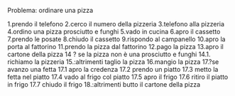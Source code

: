 Problema: ordinare una pizza

1.prendo il telefono
2.cerco il numero della pizzeria
3.telefono alla pizzeria
4.ordino una pizza prosciutto e funghi
5.vado in cucina
6.apro il cassetto
7.prendo le posate
8.chiudo il cassetto
9.rispondo al campanello
10.apro la porta al fattorino
11.prendo la pizza dal fattorino
12.pago la pizza
13.apro il cartone della pizza
14 ? se la pizza non è una prosciutto e funghi
    14.1. richiamo la pizzeria
15.:altrimenti taglio la pizza
16.mangio la pizza
17.?se avanzo una fetta
    17.1 apro la credenza
    17.2 prendo un piatto
    17.3 metto la fetta nel piatto
    17.4 vado al frigo col piatto
    17.5 apro il frigo
    17.6 ritiro il piatto in frigo
    17.7 chiudo il frigo
18.:altrimenti butto il cartone della pizza




